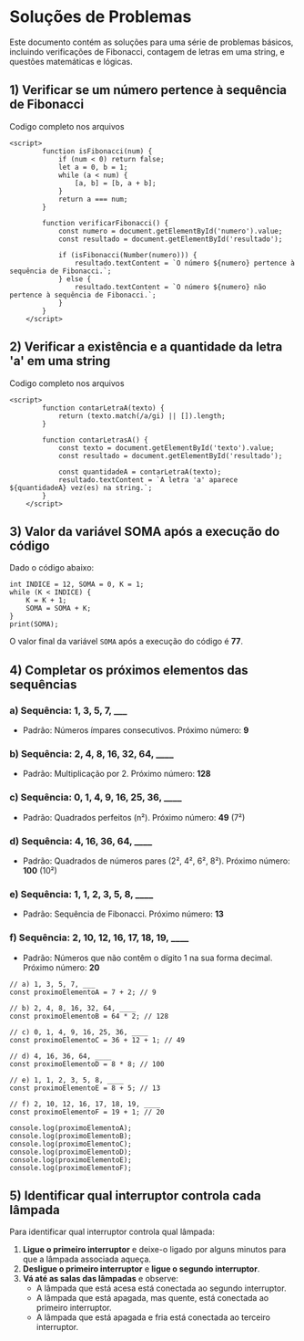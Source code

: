# Soluções de Problemas

Este documento contém as soluções para uma série de problemas básicos, incluindo verificações de Fibonacci, contagem de letras em uma string, e questões matemáticas e lógicas.

## 1) Verificar se um número pertence à sequência de Fibonacci

Codigo completo nos arquivos
```
<script>
        function isFibonacci(num) {
            if (num < 0) return false;
            let a = 0, b = 1;
            while (a < num) {
                [a, b] = [b, a + b];
            }
            return a === num;
        }

        function verificarFibonacci() {
            const numero = document.getElementById('numero').value;
            const resultado = document.getElementById('resultado');
            
            if (isFibonacci(Number(numero))) {
                resultado.textContent = `O número ${numero} pertence à sequência de Fibonacci.`;
            } else {
                resultado.textContent = `O número ${numero} não pertence à sequência de Fibonacci.`;
            }
        }
    </script>
```
## 2) Verificar a existência e a quantidade da letra 'a' em uma string
Codigo completo nos arquivos
```
<script>
        function contarLetraA(texto) {
            return (texto.match(/a/gi) || []).length;
        }

        function contarLetrasA() {
            const texto = document.getElementById('texto').value;
            const resultado = document.getElementById('resultado');
            
            const quantidadeA = contarLetraA(texto);
            resultado.textContent = `A letra 'a' aparece ${quantidadeA} vez(es) na string.`;
        }
    </script>
```

## 3) Valor da variável SOMA após a execução do código

Dado o código abaixo:

```
int INDICE = 12, SOMA = 0, K = 1;
while (K < INDICE) {
    K = K + 1;
    SOMA = SOMA + K;
}
print(SOMA);
```

O valor final da variável `SOMA` após a execução do código é **77**.

## 4) Completar os próximos elementos das sequências

### a) Sequência: 1, 3, 5, 7, ___
   - Padrão: Números ímpares consecutivos. Próximo número: **9**

### b) Sequência: 2, 4, 8, 16, 32, 64, ____
   - Padrão: Multiplicação por 2. Próximo número: **128**

### c) Sequência: 0, 1, 4, 9, 16, 25, 36, ____
   - Padrão: Quadrados perfeitos (n²). Próximo número: **49** (7²)

### d) Sequência: 4, 16, 36, 64, ____
   - Padrão: Quadrados de números pares (2², 4², 6², 8²). Próximo número: **100** (10²)

### e) Sequência: 1, 1, 2, 3, 5, 8, ____
   - Padrão: Sequência de Fibonacci. Próximo número: **13**

### f) Sequência: 2, 10, 12, 16, 17, 18, 19, ____
   - Padrão: Números que não contêm o dígito 1 na sua forma decimal. Próximo número: **20**
```
// a) 1, 3, 5, 7, ___
const proximoElementoA = 7 + 2; // 9

// b) 2, 4, 8, 16, 32, 64, ____
const proximoElementoB = 64 * 2; // 128

// c) 0, 1, 4, 9, 16, 25, 36, ____
const proximoElementoC = 36 + 12 + 1; // 49

// d) 4, 16, 36, 64, ____
const proximoElementoD = 8 * 8; // 100

// e) 1, 1, 2, 3, 5, 8, ____
const proximoElementoE = 8 + 5; // 13

// f) 2, 10, 12, 16, 17, 18, 19, ____
const proximoElementoF = 19 + 1; // 20

console.log(proximoElementoA);
console.log(proximoElementoB);
console.log(proximoElementoC);
console.log(proximoElementoD);
console.log(proximoElementoE);
console.log(proximoElementoF);
```
## 5) Identificar qual interruptor controla cada lâmpada

Para identificar qual interruptor controla qual lâmpada:

1. **Ligue o primeiro interruptor** e deixe-o ligado por alguns minutos para que a lâmpada associada aqueça.
2. **Desligue o primeiro interruptor** e **ligue o segundo interruptor**.
3. **Vá até as salas das lâmpadas** e observe:
   - A lâmpada que está acesa está conectada ao segundo interruptor.
   - A lâmpada que está apagada, mas quente, está conectada ao primeiro interruptor.
   - A lâmpada que está apagada e fria está conectada ao terceiro interruptor.

```
